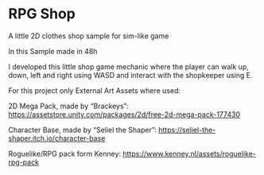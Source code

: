 # RPG Shop
A little 2D clothes shop sample for sim-like game

In this Sample made in 48h

I developed this little shop game mechanic where the player can walk up, down, left and right using WASD and interact with the shopkeeper
using E.

For this project only External Art Assets where used:

2D Mega Pack, made by “Brackeys”: 
https://assetstore.unity.com/packages/2d/free-2d-mega-pack-177430

Character Base, made by “Seliel the Shaper”: 
https://seliel-the-shaper.itch.io/character-base

Roguelike/RPG pack form Kenney:
https://www.kenney.nl/assets/roguelike-rpg-pack
